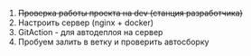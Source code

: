 1) ~~Проверка работы проекта на dev (станция разработчика)~~
2) Настроить сервер (nginx + docker)
3) GitAction - для автодеплоя на сервер
4) Пробуем залить в ветку и проверить автосборку
